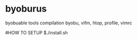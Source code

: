 # byoburus
byobuable tools compilation
byobu, vifm, htop, profile, vimrc

#HOW TO SETUP
$./install.sh
